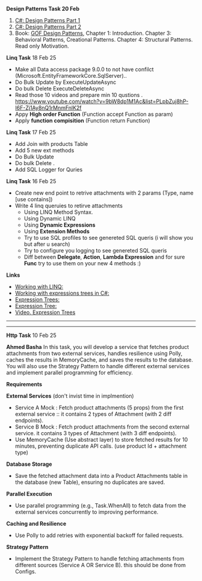 __Design Patterns Task 20 Feb__
<ol data-slate-node="element" class="slate-ordered-list"><li data-slate-node="element"><div data-slate-node="element" style="position: relative;"><span data-slate-node="text"><span data-slate-leaf="true"><span data-slate-zero-width="z" data-slate-length="0">&#xFEFF;</span></span></span><a data-slate-node="element" data-slate-inline="true" target="_blank" rel="noopener noreferrer" href="https://learn.epam.com/detailsPage?id=54ab6ef7-20cc-43d7-b9f2-bdce8154b481" style="display: inline;"><span data-slate-node="text"><span data-slate-leaf="true"><span data-slate-string="true">C#: Design Patterns Part 1</span></span></span></a><span data-slate-node="text"><span data-slate-leaf="true"><span data-slate-zero-width="z" data-slate-length="0">&#xFEFF;</span></span></span></div></li><li data-slate-node="element"><div data-slate-node="element" style="position: relative;"><span data-slate-node="text"><span data-slate-leaf="true"><span data-slate-zero-width="z" data-slate-length="0">&#xFEFF;</span></span></span><a data-slate-node="element" data-slate-inline="true" target="_blank" rel="noopener noreferrer" href="https://learn.epam.com/detailsPage?id=4c44750d-1ef2-474a-899f-c28531930681" style="display: inline;"><span data-slate-node="text"><span data-slate-leaf="true"><span data-slate-string="true">C#: Design Patterns Part 2</span></span></span></a><span data-slate-node="text"><span data-slate-leaf="true"><span data-slate-zero-width="z" data-slate-length="0">&#xFEFF;</span></span></span></div></li><li data-slate-node="element"><div data-slate-node="element" style="position: relative;"><span data-slate-node="text"><span data-slate-leaf="true"><span data-slate-string="true">Book:&nbsp;</span></span></span><a data-slate-node="element" data-slate-inline="true" target="_blank" rel="noopener noreferrer" href="https://www.amazon.com/Design-Patterns-Object-Oriented-Addison-Wesley-Professional-ebook/dp/B000SEIBB8" style="display: inline;"><span data-slate-node="text"><span data-slate-leaf="true"><span data-slate-string="true">GOF Design Patterns</span></span></span></a><span data-slate-node="text"><span data-slate-leaf="true"><span data-slate-string="true">, Chapter 1: Introduction. Chapter 3: Behavioral Patterns, Creational Patterns. Chapter 4: Structural Patterns. Read only Motivation.

</span></span></span></div></li></ol>

__Linq Task__ 18 Feb 25
- Make all Data access package 9.0.0 to not have confilct (Microsoft.EntityFrameworkCore.SqlServer)..  
- Do Bulk Update by ExecuteUpdateAsync
- Do bulk Delete ExecuteDeleteAsync
- Read those 10 videos and prepare min 10 qustions . https://www.youtube.com/watch?v=9bW8dp1M1Ac&list=PLpbZuj8hP-I6F-Zj1Ay8nQ1rMnmFnlK2f
- Appy **High order Function** (Function accept Function as param)
- Apply **function compisition** (Function return Function)

  
__Linq Task__ 17 Feb 25
- Add Join with products Table
- Add 5 new ext methods
- Do Bulk Update
- Do bulk Delete .
- Add SQL Logger for Quries

  
__Linq Task__ 16 Feb 25
 - Create new end point to retrive attachments with 2 params (Type, name [use contains]) 
 - Write 4 linq queruies to retirve attachments
   - Using LINQ Method Syntax.
   - Using Dynamic LINQ
   - Using **Dynamic Expressions**
   - Using **Extension Methods**
   - Try to use SQL profiles to see genereted SQL queris (i will show you but after u search)
   - Try to configure you logging to see genereted SQL queris
   - Diff between **Delegate**, **Action<T>**, **Lambda Expression** and for sure **Func<T>** try to use them on your new 4 methods :)

__Links__
- <a  target="_blank"  href="https://www.tutorialsteacher.com/linq" > Working with LINQ: </a>
- <a  target="_blank"  href="https://tyrrrz.me/blog/expression-trees" >Working with expressions trees in C#:</a>
- <a  target="_blank"  href="https://docs.microsoft.com/en-us/dotnet/csharp/programming-guide/concepts/expression-trees/" >Expression Trees:</a>
- <a  target="_blank"  href="https://www.tutorialsteacher.com/linq/expression-tree" >Expression Tree: </a>
- <a  target="_blank"  href="https://youtu.be/dwr40KytyaY" >Video. Expression Trees</a>


-----------------------------------------------------------------------------------------------------------------------------------------------------------
-----------------------------------------------------------------------------------------------------------------------------------------------------------

__Http Task__ 10 Feb 25

__Ahmed Basha__
In this task, you will develop a service that fetches product attachments from two external services, handles resilience using Polly, caches the results in MemoryCache, and saves the results to the database. 
You will also use the Strategy Pattern to handle different external services and implement parallel programming for efficiency.

**Requirements**

__External Services__ (don't invist time in implmention)
- Service A Mock : Fetch product attachments (5 props) from the first external service :: it contains 2 types of Attachment (with 2 diff endpoints).
- Service B Mock : Fetch product attachments from the second external service. it contains 3 types of Attachment (with 3 diff endpoints).
 - Use MemoryCache (Use abstract layer) to store fetched results for 10 minutes, preventing duplicate API calls. (use product Id   + attachment type)

__Database Storage__
- Save the fetched attachment data into a Product Attachments table in the database (new Table), ensuring no duplicates are saved.

__Parallel Execution__
- Use parallel programming (e.g., Task.WhenAll) to fetch data from the external services concurrently to improving performance.

__Caching and Resilience__
 - Use Polly to add retries with exponential backoff for failed requests.

__Strategy Pattern__
- Implement the Strategy Pattern to handle fetching attachments from different sources (Service A OR Service B). this should be done from Configs.
